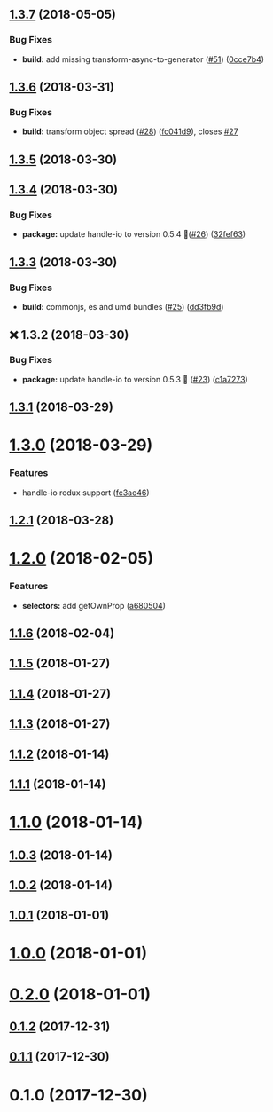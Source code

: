 <a name="1.3.7"></a>
## [1.3.7](https://github.com/guillaumearm/redux-fun/compare/v1.3.6...v1.3.7) (2018-05-05)


### Bug Fixes

* **build:** add missing transform-async-to-generator ([#51](https://github.com/guillaumearm/redux-fun/issues/51)) ([0cce7b4](https://github.com/guillaumearm/redux-fun/commit/0cce7b4))

<a name="1.3.6"></a>
## [1.3.6](https://github.com/guillaumearm/redux-fun/compare/v1.3.5...v1.3.6) (2018-03-31)


### Bug Fixes

* **build:** transform object spread ([#28](https://github.com/guillaumearm/redux-fun/issues/28)) ([fc041d9](https://github.com/guillaumearm/redux-fun/commit/fc041d9)), closes [#27](https://github.com/guillaumearm/redux-fun/issues/27)

<a name="1.3.5"></a>
## [1.3.5](https://github.com/guillaumearm/redux-fun/compare/v1.3.4...v1.3.5) (2018-03-30)

<a name="1.3.4"></a>
## [1.3.4](https://github.com/guillaumearm/redux-fun/compare/v1.3.3...v1.3.4) (2018-03-30)


### Bug Fixes

* **package:** update handle-io to version 0.5.4 🚀([#26](https://github.com/guillaumearm/redux-fun/issues/26)) ([32fef63](https://github.com/guillaumearm/redux-fun/commit/32fef63))

<a name="1.3.3"></a>
## [1.3.3](https://github.com/guillaumearm/redux-fun/compare/v1.3.2...v1.3.3) (2018-03-30)


### Bug Fixes

* **build:** commonjs, es and umd bundles ([#25](https://github.com/guillaumearm/redux-fun/issues/25)) ([dd3fb9d](https://github.com/guillaumearm/redux-fun/commit/dd3fb9d))

<a name="1.3.2"></a>
## :x: 1.3.2 (2018-03-30)


### Bug Fixes

* **package:** update handle-io to version 0.5.3 🚀 ([#23](https://github.com/guillaumearm/redux-fun/issues/23)) ([c1a7273](https://github.com/guillaumearm/redux-fun/commit/c1a7273))

<a name="1.3.1"></a>
## [1.3.1](https://github.com/guillaumearm/redux-fun/compare/v1.3.0...v1.3.1) (2018-03-29)



<a name="1.3.0"></a>
# [1.3.0](https://github.com/guillaumearm/redux-fun/compare/v1.2.1...v1.3.0) (2018-03-29)


### Features

* handle-io redux support ([fc3ae46](https://github.com/guillaumearm/redux-fun/commit/fc3ae46))



<a name="1.2.1"></a>
## [1.2.1](https://github.com/guillaumearm/redux-fun/compare/v1.2.0...v1.2.1) (2018-03-28)



<a name="1.2.0"></a>
# [1.2.0](https://github.com/guillaumearm/redux-fun/compare/v1.1.6...v1.2.0) (2018-02-05)


### Features

* **selectors:** add getOwnProp ([a680504](https://github.com/guillaumearm/redux-fun/commit/a680504))



<a name="1.1.6"></a>
## [1.1.6](https://github.com/guillaumearm/redux-fun/compare/v1.1.5...v1.1.6) (2018-02-04)



<a name="1.1.5"></a>
## [1.1.5](https://github.com/guillaumearm/redux-fun/compare/v1.1.4...v1.1.5) (2018-01-27)



<a name="1.1.4"></a>
## [1.1.4](https://github.com/guillaumearm/redux-fun/compare/v1.1.3...v1.1.4) (2018-01-27)



<a name="1.1.3"></a>
## [1.1.3](https://github.com/guillaumearm/redux-fun/compare/v1.1.2...v1.1.3) (2018-01-27)



<a name="1.1.2"></a>
## [1.1.2](https://github.com/guillaumearm/redux-fun/compare/v1.1.1...v1.1.2) (2018-01-14)



<a name="1.1.1"></a>
## [1.1.1](https://github.com/guillaumearm/redux-fun/compare/v1.1.0...v1.1.1) (2018-01-14)



<a name="1.1.0"></a>
# [1.1.0](https://github.com/guillaumearm/redux-fun/compare/v1.0.3...v1.1.0) (2018-01-14)



<a name="1.0.3"></a>
## [1.0.3](https://github.com/guillaumearm/redux-fun/compare/v1.0.2...v1.0.3) (2018-01-14)



<a name="1.0.2"></a>
## [1.0.2](https://github.com/guillaumearm/redux-fun/compare/v1.0.1...v1.0.2) (2018-01-14)



<a name="1.0.1"></a>
## [1.0.1](https://github.com/guillaumearm/redux-fun/compare/v1.0.0...v1.0.1) (2018-01-01)



<a name="1.0.0"></a>
# [1.0.0](https://github.com/guillaumearm/redux-fun/compare/v0.2.0...v1.0.0) (2018-01-01)



<a name="0.2.0"></a>
# [0.2.0](https://github.com/guillaumearm/redux-fun/compare/v0.1.2...v0.2.0) (2018-01-01)



<a name="0.1.2"></a>
## [0.1.2](https://github.com/guillaumearm/redux-fun/compare/v0.1.1...v0.1.2) (2017-12-31)



<a name="0.1.1"></a>
## [0.1.1](https://github.com/guillaumearm/redux-fun/compare/v0.1.0...v0.1.1) (2017-12-30)



<a name="0.1.0"></a>
# 0.1.0 (2017-12-30)
